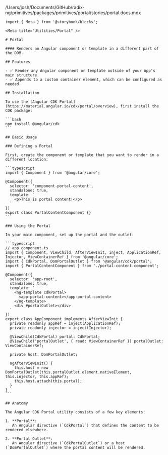 /Users/josh/Documents/GitHub/radix-ng/primitives/packages/primitives/portal/stories/portal.docs.mdx
````
import { Meta } from '@storybook/blocks';

<Meta title="Utilities/Portal" />

# Portal

#### Renders an Angular component or template in a different part of the DOM.

## Features

- ✅ Render any Angular component or template outside of your App's main structure.
- ✅ Appends to a custom container element, which can be configured as needed.

## Installation

To use the [Angular CDK Portal](https://material.angular.io/cdk/portal/overview), first install the CDK package:

```bash
npm install @angular/cdk
```

## Basic Usage

### Defining a Portal

First, create the component or template that you want to render in a different location:

```typescript
import { Component } from '@angular/core';

@Component({
  selector: 'component-portal-content',
  standalone: true,
  template: `
    <p>This is portal content!</p>
  `
})
export class PortalContentComponent {}
```

### Using the Portal

In your main component, set up the portal and the outlet:

```typescript
// app.component.ts
import { Component, ViewChild, AfterViewInit, inject, ApplicationRef, Injector, ViewContainerRef } from '@angular/core';
import { CdkPortal, DomPortalOutlet } from '@angular/cdk/portal';
import { PortalContentComponent } from './portal-content.component';

@Component({
  selector: 'app-root',
  standalone: true,
  template: `
    <ng-template cdkPortal>
      <app-portal-content></app-portal-content>
    </ng-template>
    <div #portalOutlet></div>
  `
})
export class AppComponent implements AfterViewInit {
  private readonly appRef = inject(ApplicationRef);
  private readonly injector = inject(Injector);

  @ViewChild(CdkPortal) portal: CdkPortal;
  @ViewChild('portalOutlet', { read: ViewContainerRef }) portalOutlet: ViewContainerRef;

  private host: DomPortalOutlet;

  ngAfterViewInit() {
    this.host = new DomPortalOutlet(this.portalOutlet.element.nativeElement, this.injector, this.appRef);
    this.host.attach(this.portal);
  }
}
```

## Anatomy

The Angular CDK Portal utility consists of a few key elements:

1. **Portal**:
   An Angular directive (`CdkPortal`) that defines the content to be rendered elsewhere.

2. **Portal Outlet**:
   An Angular directive (`CdkPortalOutlet`) or a host (`DomPortalOutlet`) where the portal content will be rendered.

````
